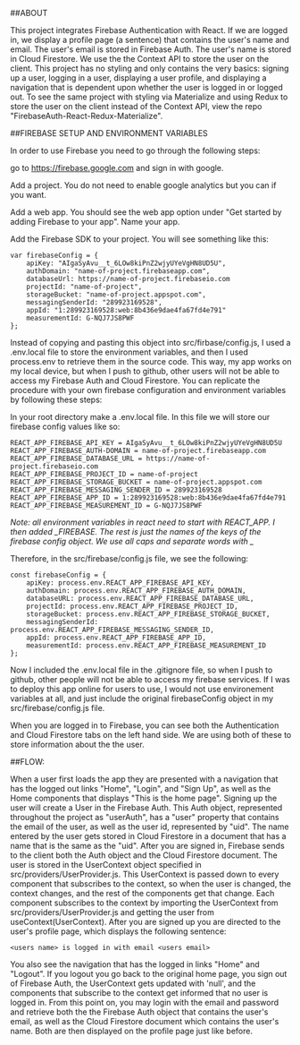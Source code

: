 ##ABOUT

This project integrates Firebase Authentication with React. If we are logged in, we display a profile page (a sentence) that contains the user's name and email.  The user's email is stored in Firebase Auth. The user's name is stored in Cloud Firestore.  We use the the Context API to store the user on the client.  This project has no styling and only contains the very basics: signing up a user, logging in a user, displaying a user profile, and displaying a navigation that is dependent upon whether the user is logged in or logged out.   To see the same project with styling via Materialize and using Redux to store the user on the client instead of the Context API, view the repo "FirebaseAuth-React-Redux-Materialize".  

##FIREBASE SETUP AND ENVIRONMENT VARIABLES

In order to use Firebase you need to go through the following steps:

go to https://firebase.google.com and sign in with google.  

Add a project.  You do not need to enable google analytics but you can if you want.  

Add a web app.  You should see the web app option under "Get started by adding Firebase to your app".  Name your app.

Add the Firebase SDK to your project.  You will see something like this:

    var firebaseConfig = {
        apiKey: "AIgaSyAvu__t_6LOw8kiPnZ2wjyUYeVgHN8UD5U",
        authDomain: "name-of-project.firebaseapp.com",
        databaseUrl: https://name-of-project.firebaseio.com
        projectId: "name-of-project",
        storageBucket: "name-of-project.appspot.com",
        messagingSenderId: "289923169528",
        appId: "1:289923169528:web:8b436e9dae4fa67fd4e791"
        measurementId: G-NQJ7JS8PWF
    };

Instead of copying and pasting this object into src/firbase/config.js, I used a .env.local file to store the environment variables, and then I used process.env to retrieve them in the source code.  This way, my app works on my local device, but when I push to github, other users will not be able to access my Firebase Auth and Cloud Firestore.  You can replicate the procedure with your own firebase configuration and environment variables by following these steps:

In your root directory make a .env.local file.  In this file we will store our firebase config values like so:

    REACT_APP_FIREBASE_API_KEY = AIgaSyAvu__t_6LOw8kiPnZ2wjyUYeVgHN8UD5U
    REACT_APP_FIREBASE_AUTH-DOMAIN = name-of-project.firebaseapp.com
    REACT_APP_FIREBASE_DATABASE_URL = https://name-of-project.firebaseio.com
    REACT_APP_FIREBASE_PROJECT_ID = name-of-project
    REACT_APP_FIREBASE_STORAGE_BUCKET = name-of-project.appspot.com
    REACT_APP_FIREBASE_MESSAGING_SENDER_ID = 289923169528
    REACT_APP_FIREBASE_APP_ID = 1:289923169528:web:8b436e9dae4fa67fd4e791
    REACT_APP_FIREBASE_MEASUREMENT_ID = G-NQJ7JS8PWF


*Note: all environment variables in react need to start with REACT_APP.  I then added _FIREBASE.  The rest is just the names of the keys of the firebase config object.  We use all caps and separate words with _*


Therefore, in the src/firebase/config.js file, we see the following:

    const firebaseConfig = {
        apiKey: process.env.REACT_APP_FIREBASE_API_KEY,
        authDomain: process.env.REACT_APP_FIREBASE_AUTH_DOMAIN,
        databaseURL: process.env.REACT_APP_FIREBASE_DATABASE_URL,
        projectId: process.env.REACT_APP_FIREBASE_PROJECT_ID,
        storageBucket: process.env.REACT_APP_FIREBASE_STORAGE_BUCKET,
        messagingSenderId: process.env.REACT_APP_FIREBASE_MESSAGING_SENDER_ID,
        appId: process.env.REACT_APP_FIREBASE_APP_ID,
        measurementId: process.env.REACT_APP_FIREBASE_MEASUREMENT_ID
    };

Now I included the .env.local file in the .gitignore file, so when I push to github, other people will not be able to access my firebase services.  If I was to deploy this app online for users to use, I would not use environement variables at all, and just include the original firebaseConfig object in my src/firebase/config.js file.  

When you are logged in to Firebase, you can see both the Authentication and Cloud Firestore tabs on the left hand side.  We are using both of these to store information about the the user.  

##FLOW:

When a user first loads the app they are presented with a navigation that has the logged out links "Home", "Login", and "Sign Up", as well as the Home components that displays "This is the home page".  Signing up the user will create a User in the Firebase Auth.  This Auth object, represented throughout the project as "userAuth", has a "user" property that contains the email of the user, as well as the user id, represented by "uid".  The name entered by the user gets stored in Cloud Firestore in a document that has a name that is the same as the "uid".  After you are signed in, Firebase sends to the client both the Auth object and the Cloud Firestore document.  The user is stored in the UserContext object specified in src/providers/UserProvider.js.  This UserContext is passed down to every component that subscribes to the context, so when the user is changed, the context changes, and the rest of the components get that change.  Each component subscribes to the context by importing the UserContext from src/providers/UserProvider.js and getting the user from useContext(UserContext).  After you are signed up you are directed to the user's profile page, which displays the following sentence:

    <users name> is logged in with email <users email>

You also see the navigation that has the logged in links "Home" and "Logout".  If you logout you go back to the original home page, you sign out of Firebase Auth, the UserContext gets updated with 'null', and the components that subscribe to the context get informed that no user is logged in.  From this point on, you may login with the email and password and retrieve both the the Firebase Auth object that contains the user's email, as well as the Cloud Firestore document which contains the user's name.  Both are then displayed on the profile page just like before.  
